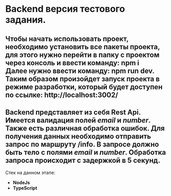 # Backend версия тестового задания.  

Чтобы начать использовать проект, необходимо установить все пакеты проекта, для этого нужно перейти в папку с проектом через консоль и ввести команду: **npm i**  
Далее нужно ввести команду: **npm run dev**. Таким образом произойдет запуск проекта в режиме разработки, который будет доступен по ссылке: **http://localhost:3002/**  
-----
Backend представляет из себя **Rest Api**. Имеется валидация полей *email* и *number*. Также есть различная обработка ошибок. Для получения данных необходимо отправить запрос по маршруту **/info**. В запросе должно быть тело с полями *email* и *number*. Обработка запроса происходит с задержкой в 5 секунд.
-----
Стек на данном этапе:
- **NodeJs**
- **TypeScript**
